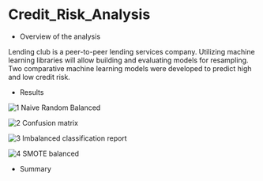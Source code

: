 # Credit_Risk_Analysis

-	Overview of the analysis
	

Lending club is a peer-to-peer lending services company.
Utilizing machine learning libraries will allow building and evaluating models for resampling. 
Two comparative machine learning models were developed to predict high and low credit risk.



- 	Results





![1 Naive Random Balanced](https://user-images.githubusercontent.com/113808332/224587586-d69cc1c4-2446-4e66-9d57-4973236aa77c.png)

![2 Confusion matrix](https://user-images.githubusercontent.com/113808332/224587610-10be9318-a9fe-44a8-b53d-7ad2fb6d7375.png)

![3 Imbalanced classification report](https://user-images.githubusercontent.com/113808332/224587622-09c87c87-a8ff-4194-85a8-f6e58d80e6bc.png)

![4 SMOTE balanced](https://user-images.githubusercontent.com/113808332/224587640-f62d70d6-9506-4a36-88da-7ef685711806.png)

- 	Summary
